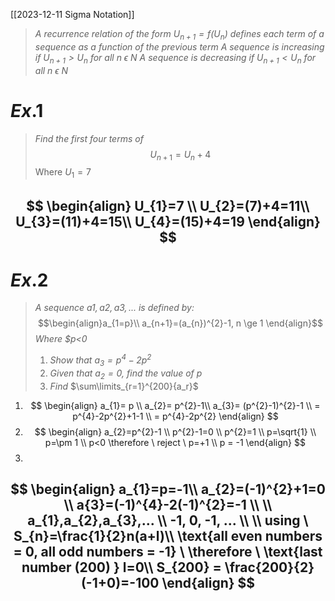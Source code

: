 [[2023-12-11 Sigma Notation]]

> *A recurrence relation of the form $U_{n+1} = f(U_n)$ defines each term of a sequence as a function of the previous term*
> *A sequence is increasing if $U_{n+1}>U_{n}$ for all $n \ \epsilon \ N$*
> *A sequence is decreasing if $U_{n+1}<U_{n}$ for all $n \ \epsilon \ N$*
# $Ex.1$
> *Find the first four terms of* $$U_{n+1}=U_n+4$$ Where $U_{1}= 7$

$$
\begin{align}
U_{1}=7 \\
U_{2}=(7)+4=11\\
U_{3}=(11)+4=15\\
U_{4}=(15)+4=19 
\end{align}
$$
---
# $Ex.2$
>*A sequence $a1, a2, a3, ...$ is defined by:* $$\begin{align}a_{1=p}\\ a_{n+1}=(a_{n})^{2}-1, n \ge 1 \end{align}$$ *Where $p<0* 
> 1. *Show that $a_3=p^4-2p^2$*
> 2. *Given that $a_{2}= 0$, find the value of $p$*
> 3. *Find* $\sum\limits_{r=1}^{200}{a_r}$

1. $$
\begin{align}
a_{1}= p \\
a_{2}= p^{2}-1\\
a_{3}= (p^{2}-1)^{2}-1 \\
= p^{4}-2p^{2}+1-1 \\
= p^{4}-2p^{2}
\end{align}
$$
2. $$
\begin{align}
a_{2}=p^{2}-1 \\
p^{2}-1=0 \\
p^{2}=1 \\
p=\sqrt{1} \\
p=\pm 1 \\
p<0 \therefore \ reject \ p=+1 \\
p = -1
\end{align}
$$
3. 
$$
\begin{align}
a_{1}=p=-1\\
a_{2}=(-1)^{2}+1=0 \\
a{3}=(-1)^{4}-2(-1)^{2}=-1 \\ \\
a_{1},a_{2},a_{3},... \\
-1, 0, -1, ... \\ \\
using \ S_{n}=\frac{1}{2}n(a+l)\\
\text{all even numbers = 0, all odd numbers = -1} \ \therefore \ \text{last number (200) } l=0\\
S_{200} = \frac{200}{2}(-1+0)=-100
\end{align}
$$
---

